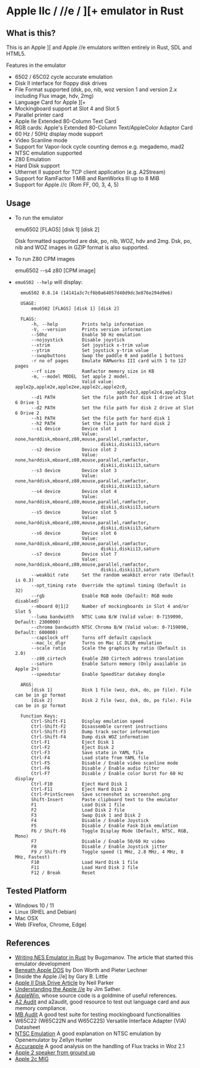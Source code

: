 # Apple IIc / //e / ][+ emulator in Rust

## What is this?

This is an Apple \]\[ and Apple //e emulators written entirely in Rust, SDL and HTML5.

Features in the emulator

- 6502 / 65C02 cycle accurate emulation
- Disk II interface for floppy disk drives
- File Format supported (dsk, po, nib, woz version 1 and version 2.x including Flux image, hdv, 2mg)
- Language Card for Apple ][+
- Mockingboard support at Slot 4 and Slot 5
- Parallel printer card
- Apple IIe Extended 80-Column Text Card
- RGB cards: Apple's Extended 80-Column Text/AppleColor Adaptor Card
- 60 Hz / 50Hz display mode support
- Video Scanline mode
- Support for Vapor-lock cycle counting demos e.g. megademo, mad2
- NTSC emulation supported
- Z80 Emulation
- Hard Disk support 
- Uthernet II support for TCP client application (e.g. A2Stream)
- Support for RamFactor 1 MiB and RamWorks III up to 8 MiB
- Support for Apple //c (Rom FF, 00, 3, 4, 5)

## Usage

- To run the emulator

  emu6502 [FLAGS] [disk 1] [disk 2]

  Disk formatted supported are dsk, po, nib, WOZ, hdv and 2mg. Dsk, po, nib and WOZ images in GZIP format is also supported.

- To run Z80 CPM images

  emu6502 --s4 z80 [CPM image]

- `emu6502 --help` will display:

        emu6502 0.8.14 (14141a3c7cf6b0a64057d40d9dc3e876e294d9e6)

        USAGE:
            emu6502 [FLAGS] [disk 1] [disk 2]

        FLAGS:
            -h, --help         Prints help information
            -V, --version      Prints version information
            --50hz             Enable 50 Hz emulation
            --nojoystick       Disable joystick
            --xtrim            Set joystick x-trim value
            --ytrim            Set joystick y-trim value
            --swapbuttons      Swap the paddle 0 and paddle 1 buttons
            -r no of pages     Emulate RAMworks III card with 1 to 127 pages
            --rf size          Ramfactor memory size in KB
            -m, --model MODEL  Set apple 2 model.
                               Valid value: apple2p,apple2e,apple2ee,apple2c,apple2c0,
                                            apple2c3,apple2c4,apple2cp
            --d1 PATH          Set the file path for disk 1 drive at Slot 6 Drive 1
            --d2 PATH          Set the file path for disk 2 drive at Slot 6 Drive 2
            --h1 PATH          Set the file path for hard disk 1
            --h2 PATH          Set the file path for hard disk 2
            --s1 device        Device slot 1
                               Value: none,harddisk,mboard,z80,mouse,parallel,ramfactor,
                                      diskii,diskii13,saturn
            --s2 device        Device slot 2
                               Value: none,harddisk,mboard,z80,mouse,parallel,ramfactor,
                                      diskii,diskii13,saturn
            --s3 device        Device slot 3
                               Value: none,harddisk,mboard,z80,mouse,parallel,ramfactor,
                                      diskii,diskii13,saturn
            --s4 device        Device slot 4
                               Value: none,harddisk,mboard,z80,mouse,parallel,ramfactor,
                                      diskii,diskii13,saturn
            --s5 device        Device slot 5
                               Value: none,harddisk,mboard,z80,mouse,parallel,ramfactor,
                                      diskii,diskii13,saturn
            --s6 device        Device slot 6
                               Value: none,harddisk,mboard,z80,mouse,parallel,ramfactor,
                                      diskii,diskii13,saturn
            --s7 device        Device slot 7
                               Value: none,harddisk,mboard,z80,mouse,parallel,ramfactor,
                                      diskii,diskii13,saturn
            --weakbit rate     Set the random weakbit error rate (Default is 0.3)
            --opt_timing rate  Override the optimal timing (Default is 32)
            --rgb              Enable RGB mode (Default: RGB mode disabled)
            --mboard 0|1|2     Number of mockingboards in Slot 4 and/or Slot 5
            --luma bandwidth   NTSC Luma B/W (Valid value: 0-7159090, Default: 2300000)
            --chroma bandwidth NTSC Chroma B/W (Valid value: 0-7159090, Default: 600000)
            --capslock off     Turns off default capslock
            --mac_lc_dlgr      Turns on Mac LC DLGR emulation
            --scale ratio      Scale the graphics by ratio (Default is 2.0)
            --z80_cirtech      Enable Z80 Cirtech address translation
            --saturn           Enable Saturn memory (Only available in Apple 2+)
            --speedstar        Enable SpeedStar datakey dongle

        ARGS:
            [disk 1]           Disk 1 file (woz, dsk, do, po file). File can be in gz format
            [disk 2]           Disk 2 file (woz, dsk, do, po file). File can be in gz format

        Function Keys:
            Ctrl-Shift-F1      Display emulation speed
            Ctrl-Shift-F2      Disassemble current instructions
            Ctrl-Shift-F3      Dump track sector information
            Ctrl-Shift-F4      Dump disk WOZ information
            Ctrl-F1            Eject Disk 1
            Ctrl-F2            Eject Disk 2
            Ctrl-F3            Save state in YAML file
            Ctrl-F4            Load state from YAML file
            Ctrl-F5            Disable / Enable video scanline mode
            Ctrl-F6            Disable / Enable audio filter
            Ctrl-F7            Disable / Enable color burst for 60 Hz display
            Ctrl-F10           Eject Hard Disk 1
            Ctrl-F11           Eject Hard Disk 2
            Ctrl-PrintScreen   Save screenshot as screenshot.png
            Shift-Insert       Paste clipboard text to the emulator
            F1                 Load Disk 1 file
            F2                 Load Disk 2 file
            F3                 Swap Disk 1 and Disk 2
            F4                 Disable / Enable Joystick
            F5                 Disable / Enable Fask Disk emulation
            F6 / Shift-F6      Toggle Display Mode (Default, NTSC, RGB, Mono)
            F7                 Disable / Enable 50/60 Hz video
            F8                 Disable / Enable Joystick jitter
            F9 / Shift-F9      Toggle speed (1 MHz, 2.8 MHz, 4 MHz, 8 MHz, Fastest)
            F10                Load Hard Disk 1 file
            F11                Load Hard Disk 2 file
            F12 / Break        Reset

## Tested Platform

- Windows 10 / 11
- Linux (RHEL and Debian)
- Mac OSX
- Web (Firefox, Chrome, Edge)

## References
- [Writing NES Emulator in Rust](https://bugzmanov.github.io/nes_ebook) by Bugzmanov. The article that started this emulator development
- [Beneath Apple DOS](http://www.scribd.com/doc/200679/Beneath-Apple-DOS-By-Don-Worth-and-Pieter-Lechner) by Don Worth and Pieter Lechner
- [Inside the Apple //e] by Gary B. Little
- [Apple II Disk Drive Article](https://mirrors.apple2.org.za/apple.cabi.net/FAQs.and.INFO/DiskDrives/disk.routines.txt) by Neil Parker
- [Understanding the Apple //e](https://archive.org/details/Understanding_the_Apple_IIe) by Jim Sather.
- [AppleWin](https://github.com/AppleWin/AppleWin/), whose source code is a goldmine of useful references.
- [A2 Audit](https://github.com/zellyn/a2audit) and a2audit, good resource to test out language card and aux memory compliance.
- [MB Audit](https://github.com/tomcw/mb-audit) A good test suite for testing mockingboard functionalities
- W65C22 (W65C22N and W65C22S) Versatile Interface Adapter (VIA) Datasheet
- [NTSC Emulation](https://observablehq.com/@zellyn/apple-ii-ntsc-emulation-openemulator-explainer) A good explanation on NTSC emulation by Openemulator by Zellyn Hunter
- [Accurapple](https://gitlab.com/wiz21/accurapple/-/blob/main/additional/floppy.ipynb)
A good analysis on the handling of Flux tracks in Woz 2.1
- [Apple 2 speaker from ground up](https://www.kansasfest.org/wp-content/uploads/2022/08/KFest2022-Kennaway-a2-audio.pdf)
- [Apple 2c MIG](http://apple2.guidero.us/doku.php/mg_notes/apple_iic/mig_chip)
